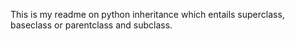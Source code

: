 This is my readme on python inheritance which entails superclass, baseclass or parentclass and subclass.